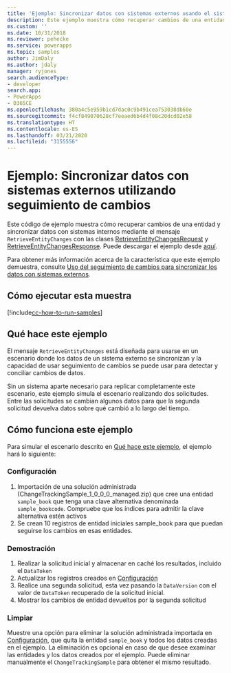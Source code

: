 ```yaml
---
title: 'Ejemplo: Sincronizar datos con sistemas externos usando el sistema de seguimiento de cambios (Common Data Service) | Microsoft Docs'
description: Este ejemplo muestra cómo recuperar cambios de una entidad y sincronizar datos con sistemas externos.
ms.custom: ''
ms.date: 10/31/2018
ms.reviewer: pehecke
ms.service: powerapps
ms.topic: samples
author: JimDaly
ms.author: jdaly
manager: ryjones
search.audienceType:
- developer
search.app:
- PowerApps
- D365CE
ms.openlocfilehash: 380a4c5e959b1cd7dac0c9b491cea753038db60e
ms.sourcegitcommit: f4cf849070628cf7eeaed6b4d4f08c20dcd02e58
ms.translationtype: HT
ms.contentlocale: es-ES
ms.lasthandoff: 03/21/2020
ms.locfileid: "3155556"
---
```

# <a name="sample-synchronize-data-with-external-systems-using-change-tracking"></a>Ejemplo: Sincronizar datos con sistemas externos utilizando seguimiento de cambios

<!-- https://docs.microsoft.com/dynamics365/customer-engagement/developer/sample-synchronize-data-external-systems-using-change-tracking -->

Este código de ejemplo muestra cómo recuperar cambios de una entidad y sincronizar datos con sistemas internos mediante el mensaje `RetrieveEntityChanges` con las clases [RetrieveEntityChangesRequest](https://docs.microsoft.com/dotnet/api/microsoft.xrm.sdk.messages.retrieveentitychangesrequest) y [RetrieveEntityChangesResponse](https://docs.microsoft.com/dotnet/api/microsoft.xrm.sdk.messages.retrieveentitychangesresponse). Puede descargar el ejemplo desde [aquí](https://github.com/Microsoft/PowerApps-Samples/tree/master/cds/orgsvc/C%23/Changetracking).

Para obtener más información acerca de la característica que este ejemplo demuestra, consulte [Uso del seguimiento de cambios para sincronizar los datos con sistemas externos](https://docs.microsoft.com/powerapps/developer/common-data-service/use-change-tracking-synchronize-data-external-systems).
<!-- The link above won't work until the topic is published -->

## <a name="how-to-run-this-sample"></a>Cómo ejecutar esta muestra

[!include[cc-how-to-run-samples](../../includes/cc-how-to-run-samples.md)]

## <a name="what-this-sample-does"></a>Qué hace este ejemplo

El mensaje `RetrieveEntityChanges` está diseñada para usarse en un escenario donde los datos de un sistema externo se sincronizan y la capacidad de usar seguimiento de cambios se puede usar para detectar y conciliar cambios de datos.

Sin un sistema aparte necesario para replicar completamente este escenario, este ejemplo simula el escenario realizando dos solicitudes. Entre las solicitudes se cambian algunos datos para que la segunda solicitud devuelva datos sobre qué cambió a lo largo del tiempo.

## <a name="how-this-sample-works"></a>Cómo funciona este ejemplo

Para simular el escenario descrito en [Qué hace este ejemplo](#what-this-sample-does), el ejemplo hará lo siguiente:

### <a name="setup"></a>Configuración

1. Importación de una solución administrada (ChangeTrackingSample_1_0_0_0_managed.zip) que cree una entidad `sample_book` que tenga una clave alternativa denominada `sample_bookcode`. Compruebe que los índices para admitir la clave alternativa estén activos
1. Se crean 10 registros de entidad iniciales sample_book para que puedan seguirse los cambios en esas entidades.

### <a name="demonstrate"></a>Demostración

1. Realizar la solicitud inicial y almacenar en caché los resultados, incluido el `DataToken`
1. Actualizar los registros creados en [Configuración](#setup)
1. Realice una segunda solicitud, esta vez pasando la `DataVersion` con el valor de `DataToken` recuperado de la solicitud inicial.
1. Mostrar los cambios de entidad devueltos por la segunda solicitud

### <a name="clean-up"></a>Limpiar

Muestre una opción para eliminar la solución administrada importada en [Configuración](#setup), que quita la entidad `sample_book` y todos los datos creadas en el ejemplo. La eliminación es opcional en caso de que desee examinar las entidades y los datos creados por el ejemplo. Puede eliminar manualmente el `ChangeTrackingSample` para obtener el mismo resultado.
